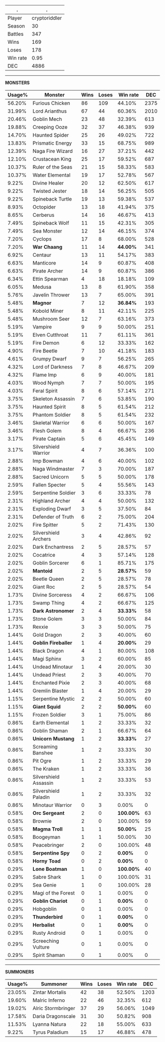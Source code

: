 .|.
|-|-
Player|cryptoriddler
Season|30
Battles|347
Wins|169
Loses|178
Win rate|0.95
DEC|4886

---
**MONSTERS**

Usage%|Monster|Wins|Loses|Win rate|DEC|
-|-|-|-|-|-|
56.20%|Furious Chicken|86|109|44.10%|2375|
31.99%|Lord Arianthus|67|44|60.36%|2010|
20.46%|Goblin Mech|23|48|32.39%|613|
19.88%|Creeping Ooze|32|37|46.38%|939|
14.70%|Haunted Spider|25|26|49.02%|722|
13.83%|Prismatic Energy|33|15|68.75%|989|
12.39%|Naga Fire Wizard|16|27|37.21%|442|
12.10%|Crustacean King|25|17|59.52%|687|
10.37%|Ruler of the Seas|21|15|58.33%|583|
10.37%|Water Elemental|19|17|52.78%|567|
9.22%|Divine Healer|20|12|62.50%|617|
9.22%|Twisted Jester|18|14|56.25%|505|
9.22%|Spineback Turtle|19|13|59.38%|537|
8.93%|Octopider|13|18|41.94%|375|
8.65%|Cerberus|14|16|46.67%|413|
7.49%|Spineback Wolf|11|15|42.31%|305|
7.49%|Sea Monster|12|14|46.15%|374|
7.20%|Cyclops|17|8|68.00%|528|
7.20%|**War Chaang**|11|14|**44.00%**|341|
6.92%|Centaur|13|11|54.17%|383|
6.63%|Manticore|14|9|60.87%|408|
6.63%|Pirate Archer|14|9|60.87%|386|
6.34%|Ettin Spearman|4|18|18.18%|109|
6.05%|Medusa|13|8|61.90%|358|
5.76%|Javelin Thrower|13|7|65.00%|391|
5.48%|**Magnor**|7|12|**36.84%**|193|
5.48%|Kobold Miner|8|11|42.11%|225|
5.48%|Mushroom Seer|12|7|63.16%|373|
5.19%|Vampire|9|9|50.00%|251|
5.19%|Elven Cutthroat|11|7|61.11%|361|
5.19%|Fire Demon|6|12|33.33%|162|
4.90%|Fire Beetle|7|10|41.18%|183|
4.61%|Grumpy Dwarf|9|7|56.25%|265|
4.32%|Lord of Darkness|7|8|46.67%|209|
4.32%|Flame Imp|6|9|40.00%|181|
4.03%|Wood Nymph|7|7|50.00%|195|
4.03%|Feral Spirit|8|6|57.14%|271|
3.75%|Skeleton Assassin|7|6|53.85%|190|
3.75%|Haunted Spirit|8|5|61.54%|212|
3.75%|Phantom Soldier|8|5|61.54%|232|
3.46%|Skeletal Warrior|6|6|50.00%|167|
3.46%|Flesh Golem|8|4|66.67%|236|
3.17%|Pirate Captain|5|6|45.45%|149|
3.17%|Silvershield Warrior|4|7|36.36%|100|
2.88%|Imp Bowman|4|6|40.00%|102|
2.88%|Naga Windmaster|7|3|70.00%|187|
2.88%|Sacred Unicorn|5|5|50.00%|178|
2.59%|Fallen Specter|5|4|55.56%|143|
2.59%|Serpentine Soldier|3|6|33.33%|78|
2.31%|Highland Archer|4|4|50.00%|132|
2.31%|Exploding Dwarf|3|5|37.50%|84|
2.31%|Defender of Truth|6|2|75.00%|204|
2.02%|Fire Spitter|5|2|71.43%|130|
2.02%|Silvershield Archers|3|4|42.86%|92|
2.02%|Dark Enchantress|2|5|28.57%|57|
2.02%|Cocatrice|4|3|57.14%|128|
2.02%|Goblin Sorcerer|6|1|85.71%|175|
2.02%|**Mantoid**|2|5|**28.57%**|59|
2.02%|Beetle Queen|2|5|28.57%|78|
2.02%|Giant Roc|2|5|28.57%|54|
1.73%|Divine Sorceress|4|2|66.67%|106|
1.73%|Swamp Thing|4|2|66.67%|125|
1.73%|**Dark Astronomer**|2|4|**33.33%**|58|
1.73%|Stone Golem|3|3|50.00%|84|
1.73%|Rexxie|3|3|50.00%|75|
1.44%|Gold Dragon|2|3|40.00%|60|
1.44%|**Goblin Fireballer**|1|4|**20.00%**|29|
1.44%|Black Dragon|4|1|80.00%|108|
1.44%|Magi Sphinx|3|2|60.00%|85|
1.44%|Undead Minotaur|1|4|20.00%|30|
1.44%|Undead Priest|2|3|40.00%|70|
1.44%|Enchanted Pixie|2|3|40.00%|68|
1.44%|Gremlin Blaster|1|4|20.00%|29|
1.15%|Serpentine Mystic|2|2|50.00%|60|
1.15%|**Giant Squid**|2|2|**50.00%**|60|
1.15%|Frozen Soldier|3|1|75.00%|86|
0.86%|Earth Elemental|1|2|33.33%|32|
0.86%|Goblin Shaman|2|1|66.67%|64|
0.86%|**Unicorn Mustang**|1|2|**33.33%**|27|
0.86%|Screaming Banshee|1|2|33.33%|30|
0.86%|Pit Ogre|1|2|33.33%|29|
0.86%|The Kraken|1|2|33.33%|36|
0.86%|Silvershield Assassin|1|2|33.33%|53|
0.86%|Silvershield Paladin|1|2|33.33%|32|
0.86%|Minotaur Warrior|0|3|0.00%|0|
0.58%|**Orc Sergeant**|2|0|**100.00%**|63|
0.58%|Brownie|2|0|100.00%|59|
0.58%|**Magma Troll**|1|1|**50.00%**|25|
0.58%|Boogeyman|1|1|50.00%|30|
0.58%|Peacebringer|2|0|100.00%|48|
0.58%|**Serpentine Spy**|0|2|**0.00%**|0|
0.58%|**Horny Toad**|0|2|**0.00%**|0|
0.29%|**Lone Boatman**|1|0|**100.00%**|40|
0.29%|Sabre Shark|1|0|100.00%|31|
0.29%|Sea Genie|1|0|100.00%|28|
0.29%|Magi of the Forest|0|1|0.00%|0|
0.29%|**Goblin Chariot**|0|1|**0.00%**|0|
0.29%|Hobgoblin|0|1|0.00%|0|
0.29%|**Thunderbird**|0|1|**0.00%**|0|
0.29%|**Herbalist**|0|1|**0.00%**|0|
0.29%|Rusty Android|0|1|0.00%|0|
0.29%|Screeching Vulture|0|1|0.00%|0|
0.29%|Spirit Shaman|0|1|0.00%|0|

---
**SUMMONERS**

Usage%|Summoner|Wins|Loses|Win rate|DEC|
-|-|-|-|-|-|
23.05%|Zintar Mortalis|42|38|52.50%|1203|
19.60%|Malric Inferno|22|46|32.35%|612|
19.02%|Alric Stormbringer|37|29|56.06%|1049|
17.58%|Daria Dragonscale|31|30|50.82%|908|
11.53%|Lyanna Natura|22|18|55.00%|633|
9.22%|Tyrus Paladium|15|17|46.88%|478|
